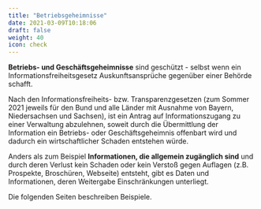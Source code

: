 ```yaml
---
title: "Betriebsgeheimnisse"
date: 2021-03-09T10:18:06
draft: false
weight: 40
icon: check
---
```

**Betriebs- und Geschäftsgeheimnisse** sind geschützt - selbst wenn ein Informationsfreiheitsgesetz Auskunftsansprüche gegenüber einer Behörde schafft.

Nach den Informationsfreiheits- bzw. Transparenzgesetzen (zum Sommer 2021 jeweils für den Bund und alle Länder mit Ausnahme von Bayern, Niedersachsen und Sachsen), ist ein Antrag auf Informationszugang zu einer Verwaltung abzulehnen, soweit durch die Übermittlung der Information ein Betriebs- oder Geschäftsgeheimnis offenbart wird und dadurch ein wirtschaftlicher Schaden entstehen würde.

Anders als zum Beispiel **Informationen, die allgemein zugänglich sind** und durch deren Verlust kein Schaden oder kein Verstoß gegen Auflagen (z.B. Prospekte, Broschüren, Webseite) entsteht, gibt es Daten und Informationen, deren Weitergabe Einschränkungen unterliegt.

Die folgenden Seiten beschreiben Beispiele.